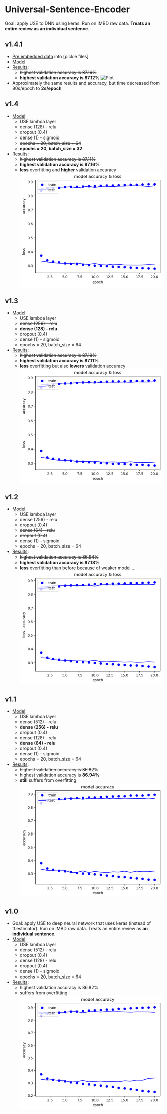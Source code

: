 # Universal-Sentence-Encoder
Goal: apply USE to DNN using keras. Run on IMBD raw data. **Treats an entire review as an individual sentence**.
## v1.4.1
* [Pre embedded data](https://github.com/shaggyday/Universal-Sentence-Encoder/blob/master/USE/picklem.py) into [pickle files]
* [Model](https://github.com/shaggyday/Universal-Sentence-Encoder/blob/master/USE/USE%2BIMBD%2Bkeras_v1.4.1.py)
* [Results](https://github.com/shaggyday/Universal-Sentence-Encoder/blob/master/USE/USE%2BIMBD%2Bkeras_v1.4_results.pdf):
  * ~~highest validation accuracy is 87.16%~~
  * **highest validation accuracy is 87.12%**
  ![Plot](https://github.com/shaggyday/Universal-Sentence-Encoder/blob/master/USE/USE%2BIMBD%2Bkeras_v1.4.1plot.png)
* Approximately the same results and accuracy, but time decreased from 80s/epoch to **2s/epoch**
  
## v1.4
* [Model](https://github.com/shaggyday/Universal-Sentence-Encoder/blob/master/USE/USE%2BIMBD%2Bkeras_v1.4.py):
  * USE lambda layer
  * dense (128) - relu
  * dropout (0.4)
  * dense (1) - sigmoid
  * ~~epochs = 20, batch_size = 64~~
  * **epochs = 20, batch_size = 32**
* [Results](https://github.com/shaggyday/Universal-Sentence-Encoder/blob/master/USE/USE%2BIMBD%2Bkeras_v1.4_results.pdf):
  * ~~highest validation accuracy is 87.11%~~
  * **highest validation accuracy is 87.16%**
  * **less** overfitting and **higher** validation accuracy
  ![Plot](https://github.com/shaggyday/Universal-Sentence-Encoder/blob/master/USE/USE%2BIMBD%2Bkeras_v1.4.plot.png)

## v1.3
* [Model](https://github.com/shaggyday/Universal-Sentence-Encoder/blob/master/USE/USE%2BIMBD%2Bkeras_v1.3.py):
  * USE lambda layer
  * ~~dense (256) - relu~~
  * **dense (128) - relu**
  * dropout (0.4)
  * dense (1) - sigmoid
  * epochs = 20, batch_size = 64
* [Results](https://github.com/shaggyday/Universal-Sentence-Encoder/blob/master/USE/USE%2BIMBD%2Bkeras_v1.3_results.pdf):
  * ~~highest validation accuracy is 87.18%~~
  * **highest validation accuracy is 87.11%**
  * **less** overfitting but also **lowers** validation accuracy
  ![Plot](https://github.com/shaggyday/Universal-Sentence-Encoder/blob/master/USE/USE%2BIMBD%2Bkeras_v1.3.plot.png)

## v1.2
* [Model](https://github.com/shaggyday/Universal-Sentence-Encoder/blob/master/USE/USE%2BIMBD%2Bkeras_v1.2.py):
  * USE lambda layer
  * dense (256) - relu 
  * dropout (0.4)
  * ~~dense (64) - relu~~
  * ~~dropout (0.4)~~
  * dense (1) - sigmoid
  * epochs = 20, batch_size = 64
* [Results](https://github.com/shaggyday/Universal-Sentence-Encoder/blob/master/USE/USE%2BIMBD%2Bkeras_v1.2_results.pdf):
  * ~~highest validation accuracy is 86.94%~~
  * **highest validation accuracy is 87.18%**
  * **less** overfitting than before because of weaker model ...\
  ![Plot](https://github.com/shaggyday/Universal-Sentence-Encoder/blob/master/USE/USE%2BIMBD%2Bkeras_v1.2.plot.png)
  
## v1.1 
* [Model](https://github.com/shaggyday/Universal-Sentence-Encoder/blob/master/USE/USE%2BIMBD%2Bkeras_v1.1.py):
  * USE lambda layer
  * ~~dense (512) - relu~~
  * **dense (256) - relu** 
  * dropout (0.4)
  * ~~dense (128) - relu~~
  * **dense (64) - relu** 
  * dropout (0.4)
  * dense (1) - sigmoid
  * epochs = 20, batch_size = 64
* [Results](https://github.com/shaggyday/Universal-Sentence-Encoder/blob/master/USE/USE%2BIMBD%2Bkeras_v1.1_results.pdf):
  * ~~highest validation accuracy is 86.82%~~
  * highest validation accuracy is **86.94%**
  * **still** suffers from overfitting\
  ![Plot](https://github.com/shaggyday/Universal-Sentence-Encoder/blob/master/USE/USE%2BIMBD%2Bkeras_v1.1_plot.png)

## v1.0
* Goal: apply USE to deep neural network that uses keras (instead of tf.estimator). Run on IMBD raw data. Treats an entire review as **an individual sentence**.
* [Model](https://github.com/shaggyday/Universal-Sentence-Encoder/blob/master/USE/USE%2BIMBD%2Bkeras_v1.0.py):
  * USE lambda layer
  * dense (512) - relu
  * dropout (0.4)
  * dense (128) - relu
  * dropout (0.4)
  * dense (1) - sigmoid
  * epochs = 20, batch_size = 64
* [Results](https://github.com/shaggyday/Universal-Sentence-Encoder/blob/master/USE/USE%2BIMBD%2Bkeras%20v_1.0%20results.pdf):
  * highest validation accuracy is 86.82%
  * suffers from overfitting\
  ![Plot](https://github.com/shaggyday/Universal-Sentence-Encoder/blob/master/USE/USE%2BIMBD%2Bkeras_v_1.0_plot.png)
